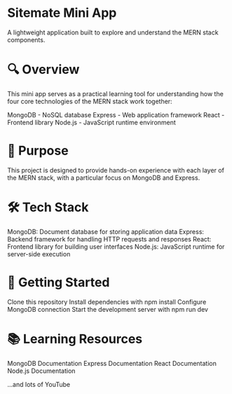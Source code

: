 # Sitemate Mini App

A lightweight application built to explore and understand the MERN stack components.

# 🔍 Overview
This mini app serves as a practical learning tool for understanding how the four core technologies of the MERN stack work together:

MongoDB - NoSQL database
Express - Web application framework
React - Frontend library
Node.js - JavaScript runtime environment

# 🚀 Purpose

This project is designed to provide hands-on experience with each layer of the MERN stack, with a particular focus on MongoDB and Express.

# 🛠️ Tech Stack

MongoDB: Document database for storing application data
Express: Backend framework for handling HTTP requests and responses
React: Frontend library for building user interfaces
Node.js: JavaScript runtime for server-side execution

# 🏁 Getting Started

Clone this repository
Install dependencies with npm install
Configure MongoDB connection
Start the development server with npm run dev

# 📚 Learning Resources

MongoDB Documentation
Express Documentation
React Documentation
Node.js Documentation

...and lots of YouTube
